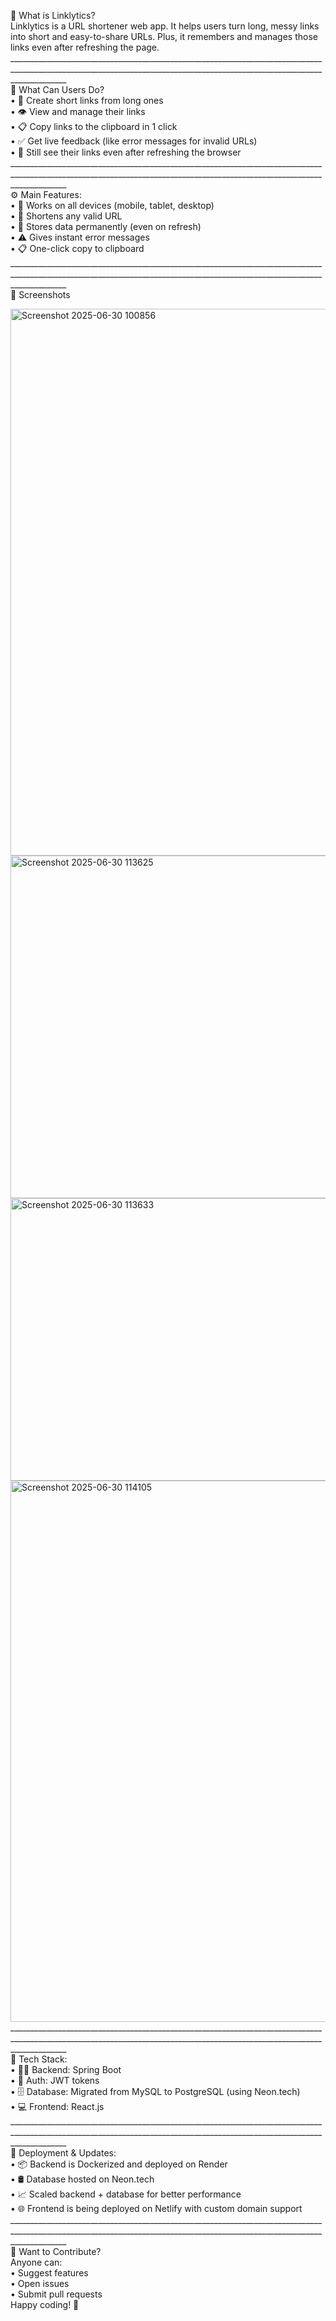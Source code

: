 🧩 What is Linklytics?<br>
Linklytics is a URL shortener web app. It helps users turn long, messy links into short and easy-to-share URLs. Plus, it remembers and manages those links even after refreshing the page.<br>
__________________________________________________________________________________________________________________________________________________________________________<br>
📃 What Can Users Do?<br>
•	🔗 Create short links from long ones<br>
•	👁️ View and manage their links<br>
•	📋 Copy links to the clipboard in 1 click<br>
•	✅ Get live feedback (like error messages for invalid URLs)<br>
•	🔄 Still see their links even after refreshing the browser<br>
__________________________________________________________________________________________________________________________________________________________________________<br>
⚙️ Main Features:<br>
•	📱 Works on all devices (mobile, tablet, desktop)<br>
•	🔗 Shortens any valid URL<br>
•	💾 Stores data permanently (even on refresh)<br>
•	⚠️ Gives instant error messages<br>
•	📋 One-click copy to clipboard<br>
__________________________________________________________________________________________________________________________________________________________________________<br>
📸 Screenshots
<br>

<img width="1895" height="875" alt="Screenshot 2025-06-30 100856" src="https://github.com/user-attachments/assets/6b99b30a-84b6-4195-8bc1-6ac4f940c7e1" />
<img width="518" height="548" alt="Screenshot 2025-06-30 113625" src="https://github.com/user-attachments/assets/5770a547-52ea-4ee4-888a-1ec9a3f7653f" />
<img width="515" height="452" alt="Screenshot 2025-06-30 113633" src="https://github.com/user-attachments/assets/512235d5-e02f-44b7-9877-94c28f0b4b08" />
<img width="1812" height="866" alt="Screenshot 2025-06-30 114105" src="https://github.com/user-attachments/assets/09295d76-da11-4568-90a9-01d4cdf544d8" />
__________________________________________________________________________________________________________________________________________________________________________<br>
🧪 Tech Stack:<br>
•	👨‍💻 Backend: Spring Boot<br>
•	🔐 Auth: JWT tokens<br>
•	🗄️ Database: Migrated from MySQL to PostgreSQL (using Neon.tech)<br>
•	💻 Frontend: React.js<br>
__________________________________________________________________________________________________________________________________________________________________________<br>
🚀 Deployment & Updates:<br>
•	📦 Backend is Dockerized and deployed on Render<br>
•	🛢️ Database hosted on Neon.tech<br>
•	📈 Scaled backend + database for better performance<br>
•	🌐 Frontend is being deployed on Netlify with custom domain support<br>
__________________________________________________________________________________________________________________________________________________________________________<br>
🤝 Want to Contribute?<br>
Anyone can:<br>
•	Suggest features<br>
•	Open issues<br>
•	Submit pull requests<br>
Happy coding! 🎉

